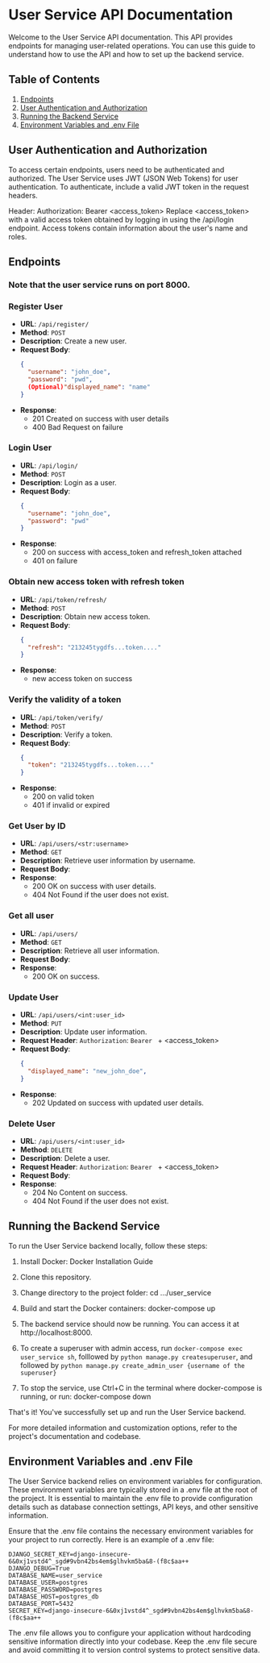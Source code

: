 # User Service API Documentation

Welcome to the User Service API documentation. This API provides endpoints for managing user-related operations. You can use this guide to understand how to use the API and how to set up the backend service.

## Table of Contents

1. [Endpoints](#endpoints)
2. [User Authentication and Authorization](#user-authentication-and-authorization)
3. [Running the Backend Service](#running-the-backend-service)
4. [Environment Variables and .env File](#environment-variables-and-env-file)


## User Authentication and Authorization
To access certain endpoints, users need to be authenticated and authorized. The User Service uses JWT (JSON Web Tokens) for user authentication. To authenticate, include a valid JWT token in the request headers.

Header: Authorization: Bearer <access_token>
Replace <access_token> with a valid access token obtained by logging in using the /api/login endpoint. Access tokens contain information about the user's name and roles.

## Endpoints

### Note that the user service runs on port 8000.

### Register User

- **URL**: `/api/register/`
- **Method**: `POST`
- **Description**: Create a new user.
- **Request Body**:
  ```json
  {
    "username": "john_doe",
    "password": "pwd",
    (Optional)"displayed_name": "name"
  }
- **Response**:
  - 201 Created on success with user details
  - 400 Bad Request on failure

### Login User
- **URL**: `/api/login/`
- **Method**: `POST`
- **Description**: Login as a user.
- **Request Body**:
  ```json
  {
    "username": "john_doe",
    "password": "pwd"
  }
- **Response**:
  - 200 on success with access_token and refresh_token attached
  - 401 on failure


### Obtain new access token with refresh token
- **URL**: `/api/token/refresh/`
- **Method**: `POST`
- **Description**: Obtain new access token.
- **Request Body**:
  ```json
  {
    "refresh": "213245tygdfs...token...."
  }
- **Response**:
  - new access token on success


### Verify the validity of a token
- **URL**: `/api/token/verify/`
- **Method**: `POST`
- **Description**: Verify a token.
- **Request Body**:
  ```json
  {
    "token": "213245tygdfs...token...."
  }
- **Response**:
  - 200 on valid token
  - 401 if invalid or expired


### Get User by ID 

- **URL**: `/api/users/<str:username>`
- **Method**: `GET`
- **Description**: Retrieve user information by username.
- **Request Body**:
- **Response**:
  - 200 OK on success with user details.
  - 404 Not Found if the user does not exist.

### Get all user

- **URL**: `/api/users/`
- **Method**: `GET`
- **Description**: Retrieve all user information.
- **Request Body**:
- **Response**:
  - 200 OK on success.


### Update User

- **URL**: `/api/users/<int:user_id>`
- **Method**: `PUT`
- **Description**: Update user information.
- **Request Header**: `Authorization`: `Bearer ` + <access_token>
- **Request Body**:
  ```json
  {
    "displayed_name": "new_john_doe",
  }
- **Response**:
  - 202 Updated on success with updated user details.


### Delete User 

- **URL**: `/api/users/<int:user_id>`
- **Method**: `DELETE`
- **Description**: Delete a user.
- **Request Header**: `Authorization`: `Bearer ` + <access_token>
- **Request Body**:
- **Response**:
  - 204 No Content on success.
  - 404 Not Found if the user does not exist.


## Running the Backend Service

To run the User Service backend locally, follow these steps:

1. Install Docker: Docker Installation Guide

2. Clone this repository.

3. Change directory to the project folder:
   cd .../user_service

4. Build and start the Docker containers:
   docker-compose up

5. The backend service should now be running. You can access it at http://localhost:8000.

6. To create a superuser with admin access, run `docker-compose exec user_service sh`, folllowed by `python manage.py createsuperuser`, and followed by `python manage.py create_admin_user {username of the superuser}`

6. To stop the service, use Ctrl+C in the terminal where docker-compose is running, or run:
   docker-compose down

That's it! You've successfully set up and run the User Service backend.

For more detailed information and customization options, refer to the project's documentation and codebase.

## Environment Variables and .env File

The User Service backend relies on environment variables for configuration. These environment variables are typically stored in a .env file at the root of the project. It is essential to maintain the .env file to provide configuration details such as database connection settings, API keys, and other sensitive information.

Ensure that the .env file contains the necessary environment variables for your project to run correctly. Here is an example of a .env file:

```
DJANGO_SECRET_KEY=django-insecure-6&0xj1vstd4^_sgd#9vbn42bs4em$glhvkm5ba&8-(f8c$aa++
DJANGO_DEBUG=True
DATABASE_NAME=user_service
DATABASE_USER=postgres
DATABASE_PASSWORD=postgres
DATABASE_HOST=postgres_db
DATABASE_PORT=5432
SECRET_KEY=django-insecure-6&0xj1vstd4^_sgd#9vbn42bs4em$glhvkm5ba&8-(f8c$aa++
```

The .env file allows you to configure your application without hardcoding sensitive information directly into your codebase. Keep the .env file secure and avoid committing it to version control systems to protect sensitive data.